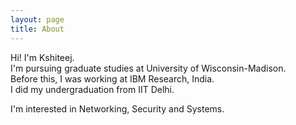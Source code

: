 ```yaml
---
layout: page
title: About
---
```


Hi! I'm Kshiteej.  
I'm pursuing graduate studies at University of Wisconsin-Madison.  
Before this, I was working at IBM Research, India.  
I did my undergraduation from IIT Delhi.  

I'm interested in Networking, Security and Systems.
